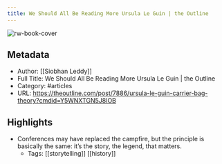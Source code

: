 ```yaml
---
title: We Should All Be Reading More Ursula Le Guin | the Outline
---
```

![rw-book-cover](https://readwise-assets.s3.amazonaws.com/static/images/article3.5c705a01b476.png)

## Metadata
- Author: [[Siobhan Leddy]]
- Full Title: We Should All Be Reading More Ursula Le Guin | the Outline
- Category: #articles
- URL: https://theoutline.com/post/7886/ursula-le-guin-carrier-bag-theory?cmdid=Y5WNXTGN5J8IOB

## Highlights
- Conferences may have replaced the campfire, but the principle is basically the same: it’s the story, the legend, that matters.
    - Tags: [[storytelling]] [[history]] 
